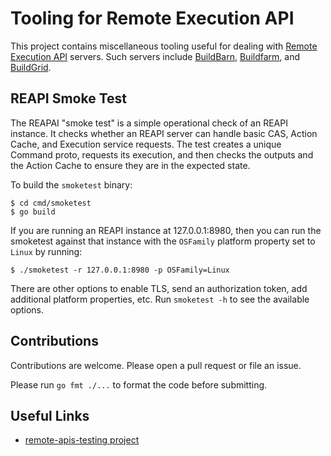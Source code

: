 # Tooling for Remote Execution API

This project contains miscellaneous tooling useful for dealing with
[Remote Execution API](https://github.com/bazelbuild/remote-apis/blob/master/build/bazel/remote/execution/v2/remote_execution.proto) servers.
Such servers include [BuildBarn](https://github.com/buildbarn/bb-remote-execution),
[Buildfarm](https://github.com/bazelbuild/bazel-buildfarm/), and
[BuildGrid](https://gitlab.com/BuildGrid/buildgrid).

## REAPI Smoke Test

The REAPAI "smoke test" is a simple operational check of an REAPI instance. It checks whether an REAPI server
can handle basic CAS, Action Cache, and Execution service requests. The test creates a unique Command proto,
requests its execution, and then checks the outputs and the Action Cache to ensure they are in the expected state.

To build the `smoketest` binary:

```
$ cd cmd/smoketest
$ go build
```

If you are running an REAPI instance at 127.0.0.1:8980, then you can run the smoketest against
that instance with the `OSFamily` platform property set to `Linux` by running:

```
$ ./smoketest -r 127.0.0.1:8980 -p OSFamily=Linux 
```

There are other options to enable TLS, send an authorization token, add additional platform properties, etc.
Run `smoketest -h` to see the available options.

## Contributions

Contributions are welcome. Please open a pull request or file an issue.

Please run `go fmt ./...` to format the code before submitting.

## Useful Links

- [remote-apis-testing project](https://gitlab.com/remote-apis-testing/remote-apis-testing)
